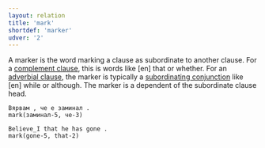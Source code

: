 ```yaml
---
layout: relation
title: 'mark'
shortdef: 'marker'
udver: '2'
---
```


A marker is the word marking a clause as subordinate to another clause. For a [complement clause](), this is words like [en] that or whether. For an [adverbial clause](), the marker is typically a [subordinating conjunction]() like [en] while or although. The marker is a dependent of the subordinate clause head.


~~~ sdparse
Вярвам , че е заминал .
mark(заминал-5, че-3)
~~~

~~~ sdparse
Believe_I that he has gone .
mark(gone-5, that-2)
~~~
<!-- Interlanguage links updated Út zář 29 18:41:25 CEST 2020 -->
